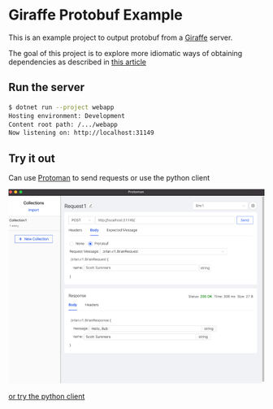 # Giraffe Protobuf Example

This is an example project to output protobuf from a [Giraffe](https://github.com/giraffe-fsharp/Giraffe) server.

The goal of this project is to explore more idiomatic ways of obtaining dependencies as described in [this article](https://mcode.it/blog/2020-12-11-fsharp_composition_root/)

## Run the server

```sh
$ dotnet run --project webapp
Hosting environment: Development
Content root path: /.../webapp
Now listening on: http://localhost:31149
```

## Try it out

Can use [Protoman](https://github.com/spluxx/Protoman/) to send requests or use the python client

![protoman-screenshot](protoman-screenshot.png)

[or try the python client](client/README.md)
